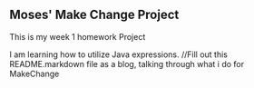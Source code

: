 ## Moses' Make Change Project
This is my week 1 homework Project

I am learning how to utilize Java expressions.
<n> //Fill out this README.markdown file as a blog, talking through
what i do for MakeChange</n>
